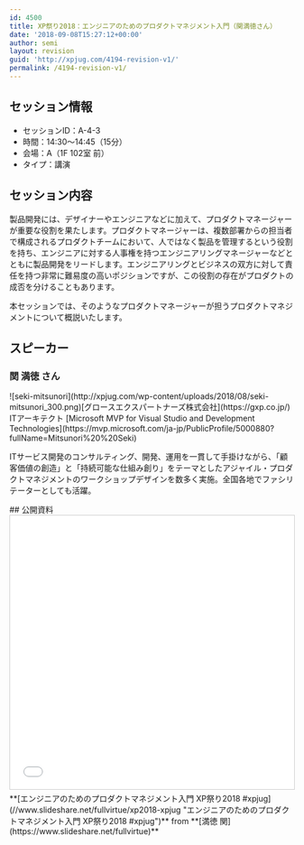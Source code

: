 ```yaml
---
id: 4500
title: XP祭り2018：エンジニアのためのプロダクトマネジメント入門（関満徳さん）
date: '2018-09-08T15:27:12+00:00'
author: semi
layout: revision
guid: 'http://xpjug.com/4194-revision-v1/'
permalink: /4194-revision-v1/
---
```


## セッション情報

- セッションID：A-4-3
- 時間：14:30～14:45（15分）
- 会場：A（1F 102室 前）
- タイプ：講演

## セッション内容

製品開発には、デザイナーやエンジニアなどに加えて、プロダクトマネージャーが重要な役割を果たします。プロダクトマネージャーは、複数部署からの担当者で構成されるプロダクトチームにおいて、人ではなく製品を管理するという役割を持ち、エンジニアに対する人事権を持つエンジニアリングマネージャーなどとともに製品開発をリードします。エンジニアリングとビジネスの双方に対して責任を持つ非常に難易度の高いポジションですが、この役割の存在がプロダクトの成否を分けることもあります。

本セッションでは、そのようなプロダクトマネージャーが担うプロダクトマネジメントについて概説いたします。

## スピーカー

### 関 満徳 さん

<div class="profile">![seki-mitsunori](http://xpjug.com/wp-content/uploads/2018/08/seki-mitsunori_300.png)[グロースエクスパートナーズ株式会社](https://gxp.co.jp/) ITアーキテクト  
[Microsoft MVP for Visual Studio and Development Technologies](https://mvp.microsoft.com/ja-jp/PublicProfile/5000880?fullName=Mitsunori%20%20Seki)

ITサービス開発のコンサルティング、開発、運用を一貫して手掛けながら、「顧客価値の創造」と「持続可能な仕組み創り」をテーマとしたアジャイル・プロダクトマネジメントのワークショップデザインを数多く実施。全国各地でファシリテーターとしても活躍。

</div>## 公開資料

<iframe allowfullscreen="" frameborder="0" height="485" marginheight="0" marginwidth="0" scrolling="no" src="//www.slideshare.net/slideshow/embed_code/key/caGfAYpdaSIqEi" style="border:1px solid #CCC; border-width:1px; margin-bottom:5px; max-width: 100%;" width="595"> </iframe>

<div style="margin-bottom:5px">  **[エンジニアのためのプロダクトマネジメント入門 XP祭り2018 #xpjug](//www.slideshare.net/fullvirtue/xp2018-xpjug "エンジニアのためのプロダクトマネジメント入門 XP祭り2018 #xpjug")**  from **[満徳 関](https://www.slideshare.net/fullvirtue)** </div>